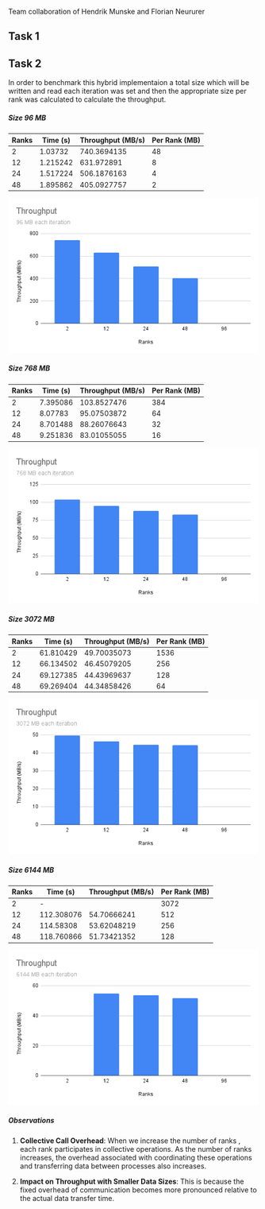 Team collaboration of Hendrik Munske and Florian Neururer

## Task 1

## Task 2

In order to benchmark this hybrid implementaion a total size which
will be written and read each iteration was set and then the appropriate
size per rank was calculated to calculate the throughput.

##### Size 96 MB

| Ranks | Time (s) | Throughput (MB/s) | Per Rank (MB) |
| ----- | -------- | ----------------- | ------------- |
| 2     | 1.03732  | 740.3694135       | 48            |
| 12    | 1.215242 | 631.972891        | 8             |
| 24    | 1.517224 | 506.1876163       | 4             |
| 48    | 1.895862 | 405.0927757       | 2             |

![1](./charts/t2-1.png)

##### Size 768 MB

| Ranks | Time (s) | Throughput (MB/s) | Per Rank (MB) |
| ----- | -------- | ----------------- | ------------- |
| 2     | 7.395086 | 103.8527476       | 384           |
| 12    | 8.07783  | 95.07503872       | 64            |
| 24    | 8.701488 | 88.26076643       | 32            |
| 48    | 9.251836 | 83.01055055       | 16            |

![2](./charts/t2-2.png)

##### Size 3072 MB

| Ranks | Time (s)  | Throughput (MB/s) | Per Rank (MB) |
| ----- | --------- | ----------------- | ------------- |
| 2     | 61.810429 | 49.70035073       | 1536          |
| 12    | 66.134502 | 46.45079205       | 256           |
| 24    | 69.127385 | 44.43969637       | 128           |
| 48    | 69.269404 | 44.34858426       | 64            |

![3](./charts/t2-3.png)

##### Size 6144 MB

| Ranks | Time (s)   | Throughput (MB/s) | Per Rank (MB) |
| ----- | ---------- | ----------------- | ------------- |
| 2     | \-         |                   | 3072          |
| 12    | 112.308076 | 54.70666241       | 512           |
| 24    | 114.58308  | 53.62048219       | 256           |
| 48    | 118.760866 | 51.73421352       | 128           |

![4](./charts/t2-4.png)


##### Observations

1. **Collective Call Overhead**: When we increase the number of ranks , each rank participates in collective operations. As the number of ranks increases, the overhead associated with coordinating these operations and transferring data between processes also increases. 

2. **Impact on Throughput with Smaller Data Sizes**: This is because the fixed overhead of communication becomes more pronounced relative to the actual data transfer time.

